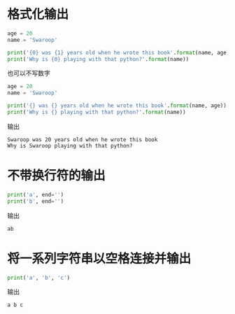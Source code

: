 

# 格式化输出
```python
age = 20
name = 'Swaroop'

print('{0} was {1} years old when he wrote this book'.format(name, age))
print('Why is {0} playing with that python?'.format(name))
```

也可以不写数字
```python
age = 20
name = 'Swaroop'

print('{} was {} years old when he wrote this book'.format(name, age))
print('Why is {} playing with that python?'.format(name))
```

输出
```
Swaroop was 20 years old when he wrote this book
Why is Swaroop playing with that python?
```

# 不带换行符的输出
```python
print('a', end='')
print('b', end='')
```
输出
```
ab
```

# 将一系列字符串以空格连接并输出

```python
print('a', 'b', 'c')
```

输出
```
a b c
```
